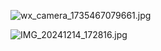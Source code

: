 ![wx_camera_1735467079661.jpg](https://github.com/user-attachments/assets/b5e03771-c4b7-473e-ac7b-32781ed615d0)

![IMG_20241214_172816.jpg](https://github.com/user-attachments/assets/e41320ff-893c-43da-8630-edbd1551026e)

<!-- ##{"style":"<style>
#postBody {
    column-count: 4; 
    column-gap: 15px; 
    width: 100%; 
}
 
#postBody p img {
    width: 100%;
    display: block;
    margin: 0 0 15px;
}
 
#postBody p {
    margin: 0;
}</style>"}## -->